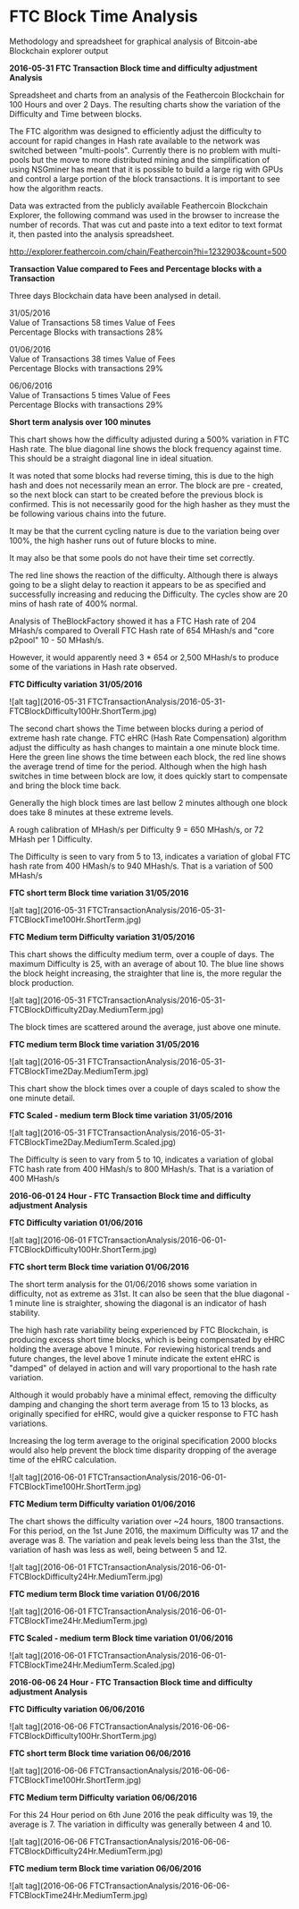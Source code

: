 # FTC Block Time Analysis
Methodology and spreadsheet for graphical analysis of Bitcoin-abe Blockchain explorer output
 
**2016-05-31 FTC Transaction Block time and difficulty adjustment Analysis**

Spreadsheet and charts from an analysis of the Feathercoin Blockchain for 100 Hours and over 2 Days. The resulting charts show the variation of the Difficulty and Time between blocks.

The FTC algorithm was designed to efficiently adjust the difficulty to account for rapid changes in Hash rate available to the network was switched between "multi-pools". Currently there is no problem with multi-pools but the move to more distributed mining and the simplification of using NSGminer has meant that it is possible to build a large rig with GPUs and control a large portion of the block transactions.
It is important to see how the algorithm reacts.

Data was extracted from the publicly available Feathercoin Blockchain Explorer, the following command was used in the browser to increase the number of records. That was cut and paste into a text editor to text format it, then pasted into the analysis spreadsheet.

http://explorer.feathercoin.com/chain/Feathercoin?hi=1232903&count=500

**Transaction Value compared to Fees and Percentage blocks with a Transaction**

Three days Blockchain data have been analysed in detail. 

31/05/2016  
Value of Transactions 58 times Value of Fees  
Percentage Blocks with transactions 28%   

01/06/2016  
Value of Transactions 38 times Value of Fees  
Percentage Blocks with transactions 29%   

06/06/2016  
Value of Transactions 5 times Value of Fees  
Percentage Blocks with transactions 29%   

**Short term analysis over 100 minutes**

This chart shows how the difficulty adjusted during a 500% variation in FTC Hash rate. The blue diagonal line shows the block frequency against time. This should be a straight diagonal line in ideal situation.

It was noted that some blocks had reverse timing, this is due to the high hash and does not necessarily mean an error. The block are pre - created, so the next block can start to be created before the previous block is confirmed. This is not necessarily good for the high hasher as they must the be following various chains into the future.

It may be that the current cycling nature is due to the variation being over 100%, the high hasher runs out  of future blocks to mine.

It may also be that some pools do not have their time set correctly.

The red line shows the reaction of the difficulty. Although there is always going to be a slight delay to reaction it appears to be as specified and successfully increasing and reducing the Difficulty. The cycles show are 20 mins of hash rate of 400% normal.

Analysis of TheBlockFactory showed it has a FTC Hash rate of 204 MHash/s compared to Overall FTC Hash rate of  654 MHash/s and "core p2pool" 10 - 50 MHash/s.

However, it would apparently need 3 * 654 or 2,500 MHash/s to produce some of the variations in Hash rate observed.

**FTC Difficulty variation 31/05/2016**

![alt tag](2016-05-31 FTCTransactionAnalysis/2016-05-31-FTCBlockDifficulty100Hr.ShortTerm.jpg)  


The second chart shows the Time between blocks during a period of extreme hash rate change. FTC eHRC (Hash Rate Compensation) algorithm adjust the difficulty as hash changes to maintain a one minute block time.  Here the green line shows the time between each block, the red line shows the average trend of time for the period. Although when the high hash switches in time between block are low, it does quickly start to compensate and bring the block time back.  

Generally the high block times are last bellow 2 minutes although one block does take 8 minutes at these extreme levels. 

A rough calibration of MHash/s per Difficulty 9 = 650 MHash/s, or 72 MHash per 1 Difficulty. 

The Difficulty is seen to vary from 5 to 13, indicates a variation of global FTC hash rate  from 400 HMash/s to   940 MHash/s. That is a variation of 500 MHash/s

**FTC short term Block time variation 31/05/2016**

![alt tag](2016-05-31 FTCTransactionAnalysis/2016-05-31-FTCBlockTime100Hr.ShortTerm.jpg)  


**FTC Medium term Difficulty variation 31/05/2016**

This chart shows the difficulty medium term, over a couple of days. The maximum Difficulty is 25, with an average of about 10. The blue line shows the block height increasing, the straighter that line is, the more regular the block production.


![alt tag](2016-05-31 FTCTransactionAnalysis/2016-05-31-FTCBlockDifficulty2Day.MediumTerm.jpg)  


The block times are scattered around the average, just above one minute.

**FTC medium term Block time variation 31/05/2016**

![alt tag](2016-05-31 FTCTransactionAnalysis/2016-05-31-FTCBlockTime2Day.MediumTerm.jpg)  


This chart show the block times over a couple of days scaled to show the one minute detail.

**FTC Scaled - medium term Block time variation 31/05/2016**

![alt tag](2016-05-31 FTCTransactionAnalysis/2016-05-31-FTCBlockTime2Day.MediumTerm.Scaled.jpg)  

The Difficulty is seen to vary from 5 to 10, indicates a variation of global FTC hash rate  from 400 HMash/s to   800 MHash/s. That is a variation of 400 MHash/s

**2016-06-01 24 Hour - FTC Transaction Block time and difficulty adjustment Analysis**

**FTC Difficulty variation 01/06/2016**

![alt tag](2016-06-01 FTCTransactionAnalysis/2016-06-01-FTCBlockDifficulty100Hr.ShortTerm.jpg)  

**FTC short term Block time variation 01/06/2016**

The short term analysis for the 01/06/2016 shows some variation in difficulty, not as extreme as 31st. It can also be seen that the blue diagonal - 1 minute line is straighter, showing the diagonal is an indicator of hash stability. 

The high hash rate variability being experienced by FTC Blockchain, is producing excess short time blocks, which is being compensated by eHRC holding the average above 1 minute. For reviewing historical trends and future changes, the level above 1 minute indicate the extent eHRC is "damped" of delayed in action and will vary proportional to the hash rate variation.

Although it would probably have a minimal effect, removing the difficulty damping and changing the short term average from 15 to 13 blocks, as originally specified for eHRC, would give a quicker response to FTC hash variations.

Increasing the log term average to the original specification 2000 blocks would also help prevent the block time disparity dropping of the average time of the eHRC calculation.

![alt tag](2016-06-01 FTCTransactionAnalysis/2016-06-01-FTCBlockTime100Hr.ShortTerm.jpg)  

**FTC Medium term Difficulty variation 01/06/2016**

The chart shows the difficulty variation over ~24 hours, 1800 transactions. For this period, on the 1st June 2016, the maximum Difficulty was 17 and the average was 8. The variation and peak levels being less than the 31st, the variation of hash was less as well, being between 5 and 12.


![alt tag](2016-06-01 FTCTransactionAnalysis/2016-06-01-FTCBlockDifficulty24Hr.MediumTerm.jpg)  


**FTC medium term Block time variation 01/06/2016**

![alt tag](2016-06-01 FTCTransactionAnalysis/2016-06-01-FTCBlockTime24Hr.MediumTerm.jpg)  


**FTC Scaled - medium term Block time variation 01/06/2016**

![alt tag](2016-06-01 FTCTransactionAnalysis/2016-06-01-FTCBlockTime24Hr.MediumTerm.Scaled.jpg)  


**2016-06-06 24 Hour - FTC Transaction Block time and difficulty adjustment Analysis**

**FTC Difficulty variation 06/06/2016**

![alt tag](2016-06-06 FTCTransactionAnalysis/2016-06-06-FTCBlockDifficulty100Hr.ShortTerm.jpg)  

**FTC short term Block time variation 06/06/2016**

![alt tag](2016-06-06 FTCTransactionAnalysis/2016-06-06-FTCBlockTime100Hr.ShortTerm.jpg)  


**FTC Medium term Difficulty variation 06/06/2016**

For this 24 Hour period on 6th June 2016 the peak difficulty was 19, the average is 7. The variation in difficulty was generally between 4 and 10.

![alt tag](2016-06-06 FTCTransactionAnalysis/2016-06-06-FTCBlockDifficulty24Hr.MediumTerm.jpg)  


**FTC medium term Block time variation 06/06/2016**

![alt tag](2016-06-06 FTCTransactionAnalysis/2016-06-06-FTCBlockTime24Hr.MediumTerm.jpg)  

